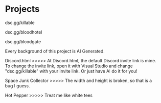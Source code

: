 # Projects

dsc.gg/killable


dsc.gg/bloodhotel


dsc.gg/bloodgate



Every background of this project is AI Generated.


Discord.html >>>>>
At Discord.html, the default Discord invite link is mine. To change the invite link, open it with Visual Studio and change "dsc.gg/killable" with your invite link. Or just have AI do it for you!




Space Junk Collector >>>>>
The width and height is broken, so that is a bug I guess.

Hot Pepper >>>>>
Treat me like white tees
